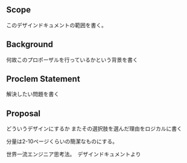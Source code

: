 ## Scope
このデザインドキュメントの範囲を書く。

## Background
何故このプロポーザルを行っているかという背景を書く

## Proclem Statement
解決したい問題を書く

## Proposal
どういうデザインにするか
またその選択肢を選んだ理由をロジカルに書く

分量は2-10ページくらいの簡潔なものにする。


世界一流エンジニア思考法。　デザインドキュメントより
